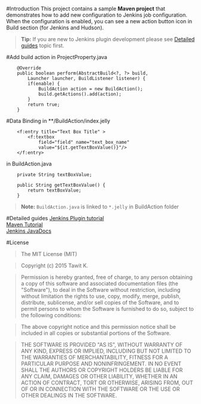 
#Introduction
This project contains a sample **Maven project** that demonstrates how to add new configuration to Jenkins job configuration. When the configuration is enabled,  you can see a new action button icon in Build section (for Jenkins and Hudson).

>
> **Tip:** If you are new to Jenkins plugin development please see [Detailed guides](https://github.com/armistize/Jenkins-Plugin-BuildActionDemo#detailed-guides) topic first.
>

#Add build action
in ProjectProperty.java
```
    @Override
    public boolean perform(AbstractBuild<?, ?> build, 
		Launcher launcher, BuildListener listener) {
        if(enable) {
	    	BuildAction action = new BuildAction();
	        build.getActions().add(action);
        }
    	return true;
    }
```

#Data Binding
in **/BuildAction/index.jelly
```
	<f:entry title="Text Box Title" >
		<f:textbox
			field="field" name="text_box_name"
			value="${it.getTextBoxValue()}"/>
	</f:entry>
```

in BuildAction.java
```
	private String textBoxValue;
	
	public String getTextBoxValue() {
		return textBoxValue;
	}
```

>
> **Note:** `BuildAction.java` is linked to `*.jelly` in BuildAction folder
>

#Detailed guides
[Jenkins Plugin tutorial](https://wiki.jenkins-ci.org/display/JENKINS/Plugin+tutorial)  
[Maven Tutorial](http://www.tutorialspoint.com/maven/)  
[Jenkins JavaDocs](http://javadoc.jenkins-ci.org/)  

#License
>The MIT License (MIT)

>Copyright (c) 2015 Tawit K.

>Permission is hereby granted, free of charge, to any person obtaining a copy
>of this software and associated documentation files (the "Software"), to deal
>in the Software without restriction, including without limitation the rights
>to use, copy, modify, merge, publish, distribute, sublicense, and/or sell
>copies of the Software, and to permit persons to whom the Software is
>furnished to do so, subject to the following conditions:

>The above copyright notice and this permission notice shall be included in all
>copies or substantial portions of the Software.

>THE SOFTWARE IS PROVIDED "AS IS", WITHOUT WARRANTY OF ANY KIND, EXPRESS OR IMPLIED, INCLUDING BUT NOT LIMITED TO THE WARRANTIES OF MERCHANTABILITY, FITNESS FOR A PARTICULAR PURPOSE AND NONINFRINGEMENT. IN NO EVENT SHALL THE AUTHORS OR COPYRIGHT HOLDERS BE LIABLE FOR ANY CLAIM, DAMAGES OR OTHER LIABILITY, WHETHER IN AN ACTION OF CONTRACT, TORT OR OTHERWISE, ARISING FROM, OUT OF OR IN CONNECTION WITH THE SOFTWARE OR THE USE OR OTHER DEALINGS IN THE SOFTWARE.
